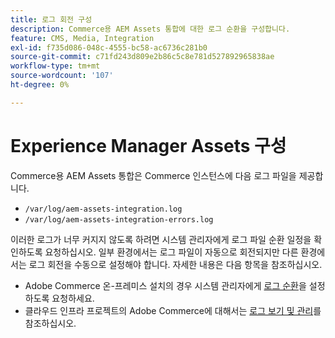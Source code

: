 ```yaml
---
title: 로그 회전 구성
description: Commerce용 AEM Assets 통합에 대한 로그 순환을 구성합니다.
feature: CMS, Media, Integration
exl-id: f735d086-048c-4555-bc58-ac6736c281b0
source-git-commit: c71fd243d809e2b86c5c8e781d527892965838ae
workflow-type: tm+mt
source-wordcount: '107'
ht-degree: 0%

---
```


# Experience Manager Assets 구성

Commerce용 AEM Assets 통합은 Commerce 인스턴스에 다음 로그 파일을 제공합니다.

- `/var/log/aem-assets-integration.log`
- `/var/log/aem-assets-integration-errors.log`

이러한 로그가 너무 커지지 않도록 하려면 시스템 관리자에게 로그 파일 순환 일정을 확인하도록 요청하십시오. 일부 환경에서는 로그 파일이 자동으로 회전되지만 다른 환경에서는 로그 회전을 수동으로 설정해야 합니다. 자세한 내용은 다음 항목을 참조하십시오.

- Adobe Commerce 온-프레미스 설치의 경우 시스템 관리자에게 [로그 순환](https://experienceleague.adobe.com/docs/commerce-operations/installation-guide/next-steps/configuration.html?lang=ko#server-settings)을 설정하도록 요청하세요.
- 클라우드 인프라 프로젝트의 Adobe Commerce에 대해서는 [로그 보기 및 관리](https://experienceleague.adobe.com/docs/commerce-cloud-service/user-guide/develop/test/log-locations.html?lang=ko)를 참조하십시오.
